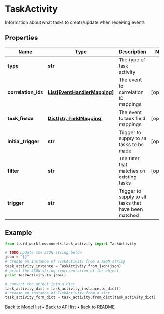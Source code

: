 # TaskActivity

Information about what tasks to create/update when receiving events

## Properties
Name | Type | Description | Notes
------------ | ------------- | ------------- | -------------
**type** | **str** | The type of task activity | 
**correlation_ids** | [**List[EventHandlerMapping]**](EventHandlerMapping.md) | The event to correlation ID mappings | [optional] 
**task_fields** | [**Dict[str, FieldMapping]**](FieldMapping.md) | The event to task field mappings | [optional] 
**initial_trigger** | **str** | Trigger to supply to all tasks to be made | [optional] 
**filter** | **str** | The filter that matches on existing tasks | [optional] 
**trigger** | **str** | Trigger to supply to all tasks that have been matched | 

## Example

```python
from lusid_workflow.models.task_activity import TaskActivity

# TODO update the JSON string below
json = "{}"
# create an instance of TaskActivity from a JSON string
task_activity_instance = TaskActivity.from_json(json)
# print the JSON string representation of the object
print TaskActivity.to_json()

# convert the object into a dict
task_activity_dict = task_activity_instance.to_dict()
# create an instance of TaskActivity from a dict
task_activity_form_dict = task_activity.from_dict(task_activity_dict)
```
[Back to Model list](../README.md#documentation-for-models) &#8226; [Back to API list](../README.md#documentation-for-api-endpoints) &#8226; [Back to README](../README.md)


